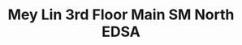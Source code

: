 ---
addr: ' 3rd Floor Main SM North EDSA'
city: ''
country: Philippines
description: 3rd Floor Main SM North EDSA
id: 521894e511d2039276654ab3
lat: 14.65650335263801
lng: 121.03072437283558
title: Mey Lin 3rd Floor Main SM North EDSA
venue: Mey Lin
---